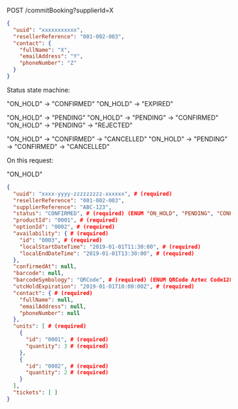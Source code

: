 POST /commitBooking?supplierId=X

```json
{
  "uuid": "xxxxxxxxxxx",
  "resellerReference": "001-002-003",
  "contact": {
    "fullName": "X",
    "emailAddress": "Y",
    "phoneNumber": "Z"
  }
}
```

Status state machine:

"ON_HOLD" -> "CONFIRMED"
"ON_HOLD" -> "EXPIRED"

"ON_HOLD" -> "PENDING"
"ON_HOLD" -> "PENDING" -> "CONFIRMED"
"ON_HOLD" -> "PENDING" -> "REJECTED"

"ON_HOLD" -> "CONFIRMED" -> "CANCELLED"
"ON_HOLD" -> "PENDING" -> "CONFIRMED" -> "CANCELLED"

On this request:

"ON_HOLD"

```json
{
  "uuid": "xxxx-yyyy-zzzzzzzzz-xxxxxx", # (required)
  "resellerReference": "001-002-003",
  "supplierReference": "ABC-123",
  "status": "CONFIRMED", # (required) (ENUM "ON_HOLD", "PENDING", "CONFIRMED", "CANCELLED", "EXPIRED")
  "productId": "0001", # (required)
  "optionId": "0002", # (required)
  "availability": { # (required)
    "id": "0003", # (required)
    "localStartDateTime": "2019-01-01T11:30:00", # (required)
    "localEndDateTime": "2019-01-01T13:30:00", # (required)
  },
  "confirmedAt": null,
  "barcode": null,
  "barcodeSymbology": "QRCode", # (required) (ENUM QRCode Aztec Code128 Code39)
  "utcHoldExpiration": "2019-01-01T10:00:00Z", # (required)
  "contact": { # (required)
    "fullName": null,
    "emailAddress": null,
    "phoneNumber": null
  },
  "units": [ # (required)
    {
      "id": "0001", # (required)
      "quantity": 3 # (required)
    },
    {
      "id": "0002", # (required)
      "quantity": 2 # (required)
    }
  ],
  "tickets": [ ]
}
```